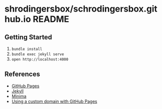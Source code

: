 # shrodingersbox/schrodingersbox.github.io README

## Getting Started

1.  `bundle install`
2.  `bundle exec jekyll serve`
3.  `open http://localhost:4000`

## References

  * [GitHub Pages](https://pages.github.com)
  * [Jekyll](https://jekyllrb.com)
  * [Minima](https://github.com/jekyll/minima)
  * [Using a custom domain with GitHub Pages](https://help.github.com/articles/using-a-custom-domain-with-github-pages/)
